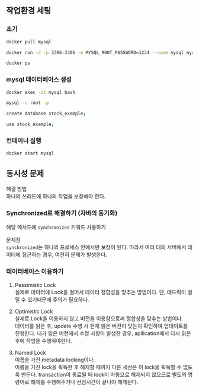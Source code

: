 ## 작업환경 세팅

### 초기
```bash
docker pull mysql
```

```bash
docker run -d -p 3306:3306 -e MYSQL_ROOT_PASSWORD=1234 --name mysql mysql
```

```bash
docker ps
```

### mysql 데이터베이스 생성
```bash
docker exec -it mysql bash
```

```bash
mysql -u root -p
```

```bash
create database stock_example;
```

```bash
use stock_example;
```


### 컨테이너 실행
```bash
docker start mysql
```

## 동시성 문제

해결 방법 <br>
하나의 쓰레드에 하나의 작업을 보장해야 한다.

### Synchronized로 해결하기 (자바의 동기화)
해당 메서드에 `synchronized` 키워드 사용하기 <br>

문제점 <br>
`synchronized`는 하나의 프로세스 안에서만 보장이 된다. 따라서 여러 대의 서버에서 데이터에 접근하는 경우, 여전히 문제가 발생한다.

### 데이터베이스 이용하기

1. Pessimistic Lock <br>
실제로 데이터에 Lock을 걸어서 데이터 정합성을 맞추는 방법이다. 단, 데드락이 걸릴 수 있기때문에 주의가 필요하다.

2. Optimistic Lock <br>
실제로 Lock을 이용하지 않고 버전을 이용함으로써 정합성을 맞추는 방법이다. <br>
데이터를 읽은 후, update 수행 시 현재 읽은 버전이 맞는지 확인하여 업데이트를 진행한다. 내가 읽은 버전에서 수정 사항이 발생한 경우, apllication에서 다시 읽은 후에 작업을 수행햐야한다.

3. Named Lock <br>
이름을 가진 metadata locking이다. <br>
이름을 가진 lock을 획득한 후 해제할 때까지 다른 세선은 이 lock을 획득할 수 없도록 만든다. transaction이 종료될 때 lock이 자동으로 해제되지 않으므로 별도의 명령어로 해제를 수행해주거나 선점시간이 끝나야 해제된다.